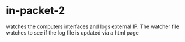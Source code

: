 # in-packet-2
watches the computers interfaces and logs external IP. The watcher file watches to see if the log file is updated via a html page
